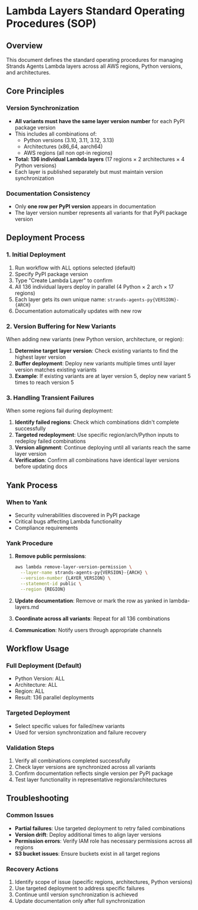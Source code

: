 # Lambda Layers Standard Operating Procedures (SOP)

## Overview

This document defines the standard operating procedures for managing Strands Agents Lambda layers across all AWS regions, Python versions, and architectures.

## Core Principles

### Version Synchronization
- **All variants must have the same layer version number** for each PyPI package version
- This includes all combinations of:
  - Python versions (3.10, 3.11, 3.12, 3.13)
  - Architectures (x86_64, aarch64)
  - AWS regions (all non opt-in regions)
- **Total: 136 individual Lambda layers** (17 regions × 2 architectures × 4 Python versions)
- Each layer is published separately but must maintain version synchronization

### Documentation Consistency
- Only **one row per PyPI version** appears in documentation
- The layer version number represents all variants for that PyPI package version

## Deployment Process

### 1. Initial Deployment
1. Run workflow with ALL options selected (default)
2. Specify PyPI package version
3. Type "Create Lambda Layer" to confirm
4. All 136 individual layers deploy in parallel (4 Python × 2 arch × 17 regions)
5. Each layer gets its own unique name: `strands-agents-py{VERSION}-{ARCH}`
6. Documentation automatically updates with new row

### 2. Version Buffering for New Variants
When adding new variants (new Python version, architecture, or region):

1. **Determine target layer version**: Check existing variants to find the highest layer version
2. **Buffer deployment**: Deploy new variants multiple times until layer version matches existing variants
3. **Example**: If existing variants are at layer version 5, deploy new variant 5 times to reach version 5

### 3. Handling Transient Failures
When some regions fail during deployment:

1. **Identify failed regions**: Check which combinations didn't complete successfully
2. **Targeted redeployment**: Use specific region/arch/Python inputs to redeploy failed combinations
3. **Version alignment**: Continue deploying until all variants reach the same layer version
4. **Verification**: Confirm all combinations have identical layer versions before updating docs

## Yank Process

### When to Yank
- Security vulnerabilities discovered in PyPI package
- Critical bugs affecting Lambda functionality
- Compliance requirements

### Yank Procedure
1. **Remove public permissions**:
   ```bash
   aws lambda remove-layer-version-permission \
     --layer-name strands-agents-py{VERSION}-{ARCH} \
     --version-number {LAYER_VERSION} \
     --statement-id public \
     --region {REGION}
   ```

2. **Update documentation**: Remove or mark the row as yanked in lambda-layers.md

3. **Coordinate across all variants**: Repeat for all 136 combinations

4. **Communication**: Notify users through appropriate channels

## Workflow Usage

### Full Deployment (Default)
- Python Version: ALL
- Architecture: ALL  
- Region: ALL
- Result: 136 parallel deployments

### Targeted Deployment
- Select specific values for failed/new variants
- Used for version synchronization and failure recovery

### Validation Steps
1. Verify all combinations completed successfully
2. Check layer versions are synchronized across all variants
3. Confirm documentation reflects single version per PyPI package
4. Test layer functionality in representative regions/architectures

## Troubleshooting

### Common Issues
- **Partial failures**: Use targeted deployment to retry failed combinations
- **Version drift**: Deploy additional times to align layer versions
- **Permission errors**: Verify IAM role has necessary permissions across all regions
- **S3 bucket issues**: Ensure buckets exist in all target regions

### Recovery Actions
1. Identify scope of issue (specific regions, architectures, Python versions)
2. Use targeted deployment to address specific failures
3. Continue until version synchronization is achieved
4. Update documentation only after full synchronization